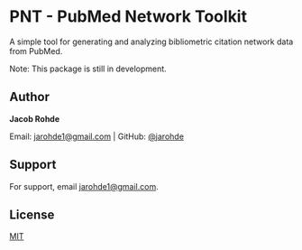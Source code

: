 # PNT - PubMed Network Toolkit

A simple tool for generating and analyzing bibliometric citation network data from PubMed.

Note: This package is still in development.

## Author

**Jacob Rohde**

Email: [jarohde1\@gmail.com](mailto:jarohde1@gmail.com) \| GitHub: [\@jarohde](https://github.com/jarohde)

## Support

For support, email [jarohde1\@gmail.com](mailto:jarohde1@gmail.com).

## License

[MIT](https://choosealicense.com/licenses/mit/)
